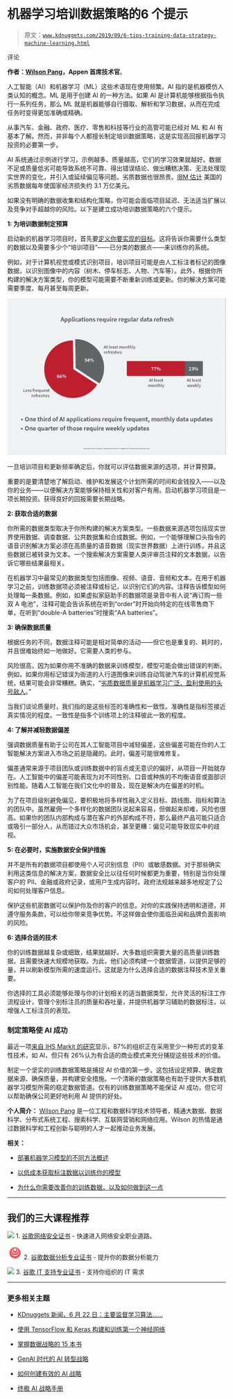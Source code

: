 # 机器学习培训数据策略的**6 个提示**

> 原文：[`www.kdnuggets.com/2019/09/6-tips-training-data-strategy-machine-learning.html`](https://www.kdnuggets.com/2019/09/6-tips-training-data-strategy-machine-learning.html)

评论

**作者：[Wilson Pang](https://www.linkedin.com/in/wilsonpang/)，Appen 首席技术官**。

人工智能（AI）和机器学习（ML）这些术语现在使用频繁。AI 指的是机器模仿人类认知的概念。ML 是用于创建 AI 的一种方法。如果 AI 是计算机能够根据指令执行一系列任务，那么 ML 就是机器能够自行摄取、解析和学习数据，从而在完成任务时变得更加准确或精确。

从事汽车、金融、政府、医疗、零售和科技等行业的高管可能已经对 ML 和 AI 有基本了解。然而，并非每个人都擅长制定培训数据策略，这是实现高回报机器学习投资的必要第一步。

AI 系统通过示例进行学习，示例越多、质量越高，它们的学习效果就越好。数据不足或质量低劣可能导致系统不可靠、得出错误结论、做出糟糕决策、无法处理现实世界的变化，并引入或延续偏见等问题。劣质数据也很昂贵。[IBM 估计](https://hbr.org/2016/09/bad-data-costs-the-u-s-3-trillion-per-year) 美国的劣质数据每年使国家经济损失约 3.1 万亿美元。

如果没有明确的数据收集和结构化策略，你可能会面临项目延迟、无法适当扩展以及竞争对手超越你的风险。以下是建立成功培训数据策略的六个提示。

**1: 为培训数据制定预算**

启动新的机器学习项目时，首先要[定义你要实现的目标](https://www.gartner.com/binaries/content/assets/events/keywords/catalyst/catus8/preparing_and_architecting_for_machine_learning.pdf)。这将告诉你需要什么类型的数据以及需要多少个“培训项目”——已分类的数据点——来训练你的系统。

例如，对于计算机视觉或模式识别项目，培训项目可能是由人工标注者标记的图像数据，以识别图像中的内容（树木、停车标志、人物、汽车等）。此外，根据你所构建的解决方案类型，你的模型可能需要不断重新训练或更新。你的解决方案可能需要季度、每月甚至每周更新。

![](img/ce9eb3513ce5f129a81edbde161d1348.png)

一旦培训项目和更新频率确定后，你就可以评估数据来源的选项，并计算预算。

重要的是要清楚地了解启动、维护和发展这个计划所需的时间和金钱投入——以及你的业务——以便解决方案能够保持相关性和对客户有用。启动机器学习项目是一项长期投资。获得良好的回报需要长期战略。

**2: 获取合适的数据**

你所需的数据类型取决于你所构建的解决方案类型。一些数据来源选项包括现实世界使用数据、调查数据、公共数据集和合成数据。例如，一个能够理解口头指令的语音识别解决方案必须在高质量的语音数据（现实世界数据）上进行训练，并且这些数据已被转录为文本。一个搜索解决方案需要人类评审员注释的文本数据，以告诉它哪些结果最相关。

在机器学习中最常见的数据类型包括图像、视频、语音、音频和文本。在用于机器学习之前，训练数据项必须被注释或标记，以识别它们的内容。注释告诉模型如何处理每一条数据。例如，如果虚拟家庭助手的数据项是录音中有人说“再订购一些双 A 电池”，注释可能会告诉系统在听到“order”时开始向特定的在线零售商下单，在听到“double-A batteries”时搜索“AA batteries”。

**3: 确保数据质量**

根据任务的不同，数据注释可能是相对简单的活动——但它也是重复的、耗时的，并且很难始终如一地做好。它需要人类的参与。

风险很高，因为如果你用不准确的数据来训练模型，模型可能会做出错误的判断。例如，如果你用标记错误为街道的人行道图像来训练自动驾驶汽车的计算机视觉系统，结果可能会非常糟糕。确实，“[劣质数据质量是机器学习广泛、盈利使用的头号敌人](https://hbr.org/2018/04/if-your-data-is-bad-your-machine-learning-tools-are-useless)。”

当我们谈论质量时，我们指的是这些标签的准确性和一致性。准确性是指标签接近真实情况的程度。一致性是指多个训练项上的注释彼此一致的程度。

**4: 了解并减轻数据偏差**

强调数据质量有助于公司在其人工智能项目中减轻偏差，这些偏差可能在你的人工智能解决方案进入市场之前是隐藏的。此时，偏差可能很难修复。

偏差通常来源于项目团队或训练数据中的盲点或无意识的偏好，从项目一开始就存在。人工智能中的偏差可能表现为对不同性别、口音或种族的不均衡语音或面部识别性能。随着人工智能在我们文化中的普及，现在是解决内在偏差的时机。

为了在项目级别避免偏见，要积极地将多样性融入定义目标、路线图、指标和算法的团队中。虽然雇佣一个多样化的数据团队说起来容易，但做起来却难，风险也很高。如果你的团队内部构成与潜在客户的外部构成不符，那么最终产品可能只适合或吸引一部分人，从而错过大众市场机会，甚至更糟：偏见可能导致现实中的歧视。

**5: 在必要时，实施数据安全保护措施**

并不是所有的数据项目都使用个人可识别信息（PII）或敏感数据。对于那些确实利用这类信息的解决方案，数据安全比以往任何时候都更为重要，特别是当你处理客户的 PII、金融或政府记录，或用户生成内容时。政府法规越来越多地规定了公司如何处理客户信息。

保护这些机密数据可以保护你及你的客户的信息。对你的实践保持透明和道德，并遵守服务条款，可以给你带来竞争优势。不这样做会使你面临丑闻和品牌负面影响的风险。

**6: 选择合适的技术**

你的训练数据越复杂或细致，结果就越好。大多数组织需要大量的高质量训练数据，且需要快速大规模地获取。为此，他们必须构建一个数据管道，以提供足够的量，并以刷新模型所需的速度运行。这就是为什么选择合适的数据注释技术至关重要。

你选择的工具必须能够处理与你的计划相关的适当数据类型，允许灵活的标注工作流程设计，管理个别标注员的质量和吞吐量，并提供机器学习辅助的数据标注，以增强人工标注员的表现。

### **制定策略使 AI 成功**

最近一项[来自 IHS Markit 的研究](https://cdn.ihs.com/www/pdf/0419/ihs-markit-digital-orbit-brochure.pdf)显示，87%的组织正在采用至少一种形式的变革性技术，如 AI，但只有 26%认为有合适的商业模式来充分捕捉这些技术的价值。

制定一个坚实的训练数据策略是捕捉 AI 价值的第一步。这包括设定预算、确定数据来源、确保质量，并构建安全措施。一个清晰的数据策略也有助于提供大多数机器学习模型所需的稳定数据管道。仅有的训练数据策略不能保证 AI 成功，但它可以帮助确保公司更好地利用 AI 提供的好处。

**个人简介：** [Wilson Pang](https://www.linkedin.com/in/wilsonpang/) 是一位工程和数据科学技术领导者，精通大数据、数据科学、分布式系统工程、搜索科学、互联网营销和网络应用。Wilson 的热情是通过数据科学和工程创新与聪明的人才一起推动业务发展。

**相关：**

+   [部署机器学习模型的不同方法概述](https://www.kdnuggets.com/2019/06/approaches-deploying-machine-learning-production.html)

+   [以低成本获取标注数据以训练你的模型](https://www.kdnuggets.com/2019/02/labeled-data-train-models.html)

+   [为什么你需要改善你的训练数据，以及如何做到这一点](https://www.kdnuggets.com/2018/06/improve-training-data-how.html)

* * *

## 我们的三大课程推荐

![](img/0244c01ba9267c002ef39d4907e0b8fb.png) 1\. [谷歌网络安全证书](https://www.kdnuggets.com/google-cybersecurity) - 快速进入网络安全职业道路。

![](img/e225c49c3c91745821c8c0368bf04711.png) 2\. [谷歌数据分析专业证书](https://www.kdnuggets.com/google-data-analytics) - 提升你的数据分析能力

![](img/0244c01ba9267c002ef39d4907e0b8fb.png) 3\. [谷歌 IT 支持专业证书](https://www.kdnuggets.com/google-itsupport) - 支持你组织的 IT 需求

* * *

### 更多相关主题

+   [KDnuggets 新闻，6 月 22 日：主要监督学习算法……](https://www.kdnuggets.com/2022/n25.html)

+   [使用 TensorFlow 和 Keras 构建和训练第一个神经网络](https://www.kdnuggets.com/2023/05/building-training-first-neural-network-tensorflow-keras.html)

+   [掌握数据战略的 15 本书](https://www.kdnuggets.com/2022/06/top-15-books-master-data-strategy.html)

+   [GenAI 时代的 AI 转型战略](https://www.kdnuggets.com/the-ai-transformation-strategy-in-the-genai-era)

+   [如何创建有效的 AI 战略](https://www.kdnuggets.com/2022/11/create-effective-ai-strategy.html)

+   [终极 AI 战略手册](https://www.kdnuggets.com/the-ultimate-ai-strategy-playbook)
